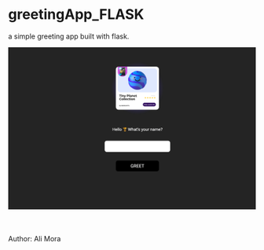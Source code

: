 # greetingApp_FLASK
a simple greeting app built with flask.

![New Pic](/static/hello_python.png)


<br>
<br>
Author: Ali Mora
<br>